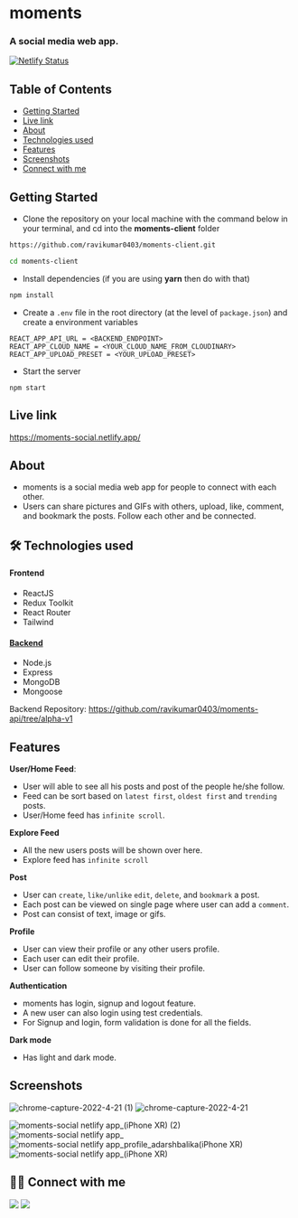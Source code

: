 # moments

<h3>A social media web app.</h3>

[![Netlify Status](https://api.netlify.com/api/v1/badges/1c0e597a-b181-41c7-b966-683c9ad7e897/deploy-status)](https://app.netlify.com/sites/moments-social/deploys)


## Table of Contents

- [Getting Started](#getting-started)
- [Live link](#live-link)
- [About](#about)
- [Technologies used](#-technologies-used)
- [Features](#features)
- [Screenshots](#screenshots)
- [Connect with me](#-connect-with-me)

## Getting Started

- Clone the repository on your local machine with the command below in your terminal, and cd into the **moments-client** folder

```sh
https://github.com/ravikumar0403/moments-client.git

cd moments-client
```

- Install dependencies (if you are using **yarn** then do with that)

```sh
npm install
```

- Create a `.env` file in the root directory (at the level of `package.json`) and create a environment variables

```
REACT_APP_API_URL = <BACKEND_ENDPOINT>
REACT_APP_CLOUD_NAME = <YOUR_CLOUD_NAME_FROM_CLOUDINARY>
REACT_APP_UPLOAD_PRESET = <YOUR_UPLOAD_PRESET>
```

- Start the server

```
npm start
```

## Live link

https://moments-social.netlify.app/

## About

- moments is a social media web app for people to connect with each other.
- Users can share pictures and GIFs with others, upload, like, comment, and bookmark the posts. Follow each other and be connected.

## 🛠 Technologies used

#### Frontend
- ReactJS
- Redux Toolkit
- React Router
- Tailwind

#### [Backend](https://github.com/ravikumar0403/moments-api/tree/alpha-v1)
- Node.js
- Express
- MongoDB
- Mongoose

Backend Repository: https://github.com/ravikumar0403/moments-api/tree/alpha-v1

## Features

**User/Home Feed**:

- User will able to see all his posts and post of the people he/she follow.
- Feed can be sort based on `latest first`, `oldest first` and `trending` posts.
- User/Home feed has `infinite scroll`.

**Explore Feed**

- All the new users posts will be shown over here.
- Explore feed has `infinite scroll`

**Post**

- User can `create`, `like/unlike` `edit`, `delete`, and `bookmark` a post.
- Each post can be viewed on single page where user can add a `comment`.
- Post can consist of text, image or gifs.

**Profile**

- User can view their profile or any other users profile.
- Each user can edit their profile.
- User can follow someone by visiting their profile.

**Authentication**

- moments has login, signup and logout feature.
- A new user can also login using test credentials.
- For Signup and login, form validation is done for all the fields.

**Dark mode**

- Has light and dark mode.

## Screenshots
![chrome-capture-2022-4-21 (1)](https://user-images.githubusercontent.com/62254807/169636410-7c6ce203-fdb2-4312-b0ec-95fb2f1ec8c9.gif)
![chrome-capture-2022-4-21](https://user-images.githubusercontent.com/62254807/169636420-60f75e7d-af54-4399-bff7-6fe42ee3145c.gif)

![moments-social netlify app_(iPhone XR) (2)](https://user-images.githubusercontent.com/62254807/169636552-712048a2-b0d1-4f1e-a0d4-314486ceef31.png)
![moments-social netlify app_](https://user-images.githubusercontent.com/62254807/169636554-5cb8d7ec-3457-4439-95ef-f6e7c58575c0.png)
![moments-social netlify app_profile_adarshbalika(iPhone XR)](https://user-images.githubusercontent.com/62254807/169636425-8913b32e-9159-4837-a463-2b09aa77d90a.png)
![moments-social netlify app_(iPhone XR)](https://user-images.githubusercontent.com/62254807/169636429-9437ec75-6304-49c5-9a83-5328f3761605.png)


## 👨‍💻 Connect with me

<a href="https://twitter.com/ravikumar0403"><img src="https://img.shields.io/badge/Twitter-1DA1F2?style=for-the-badge&logo=twitter&logoColor=white"/></a>
<a href="https://www.linkedin.com/in/ravikumar0403/"><img src="https://img.shields.io/badge/LinkedIn-0077B5?style=for-the-badge&logo=linkedin&logoColor=white"/></a>
